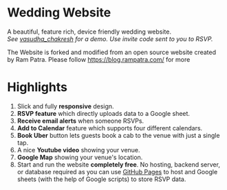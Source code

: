# Wedding Website
A beautiful, feature rich, device friendly wedding website.  
_See [vasudha_chakresh](https://chakreshiitgn.github.io/vc-wedding-website/) for a demo. Use invite code sent to you to RSVP._

The Website is forked and modified from an open source website created by Ram Patra. Please follow https://blog.rampatra.com/ for more 

# Highlights
1. Slick and fully __responsive__ design.
2. __RSVP feature__ which directly uploads data to a Google sheet.
3. __Receive email alerts__ when someone RSVPs.
4. __Add to Calendar__ feature which supports four different calendars.
5. __Book Uber__ button lets guests book a cab to the venue with just a single tap.
6. A nice __Youtube video__ showing your venue.
7. __Google Map__ showing your venue's location.
8. Start and run the website __completely free__. No hosting, backend server, or database required as you can use
   [GitHub Pages](https://pages.github.com/) to host and Google sheets (with the help of Google scripts) to store RSVP
   data.
